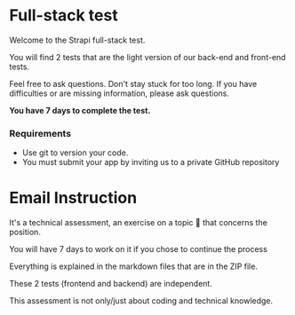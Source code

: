 # Full-stack test

Welcome to the Strapi full-stack test.

You will find 2 tests that are the light version of our back-end and front-end tests.

Feel free to ask questions. Don't stay stuck for too long. If you have difficulties or are missing information, please ask questions.

**You have 7 days to complete the test.**

### Requirements

- Use git to version your code.
- You must submit your app by inviting us to a private GitHub repository


# Email Instruction

It's a technical assessment, an exercise on a topic 🥁 that concerns the position.

You will have 7 days to work on it if you chose to continue the process

Everything is explained in the markdown files that are in the ZIP file. 

These 2 tests (frontend and backend) are independent. 

This assessment is not only/just about coding and technical knowledge. 
